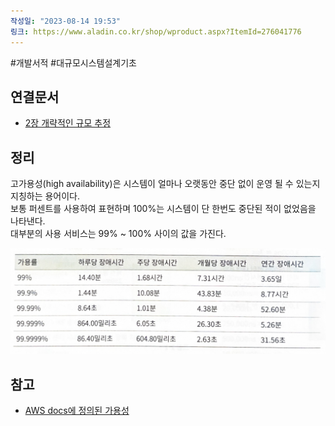```yaml
---
작성일: "2023-08-14 19:53"
링크: https://www.aladin.co.kr/shop/wproduct.aspx?ItemId=276041776
---
```

#개발서적 #대규모시스템설계기초
## 연결문서
- [2장 개략적인 규모 추정](../2장%20개략적인%20규모%20추정.md)

## 정리
고가용성(high availability)은 시스템이 얼마나 오랫동안 중단 없이 운영 될 수 있는지 지칭하는 용어이다.  
보통 퍼센트를 사용하여 표현하며 100%는 시스템이 단 한번도 중단된 적이 없었음을 나타낸다.  
대부분의 사용 서비스는 99% ~ 100% 사이의 값을 가진다.

![2020230814202120.png|500](images/Pasted%20image%2020230814202120.png)

## 참고
- [AWS docs에 정의된 가용성](https://docs.aws.amazon.com/ko_kr/wellarchitected/latest/reliability-pillar/availability.html)
